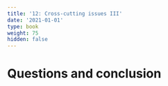 ```yaml
---
title: '12: Cross-cutting issues III'
date: '2021-01-01'
type: book
weight: 75
hidden: false
---
```

# Questions and conclusion

<!--more-->



